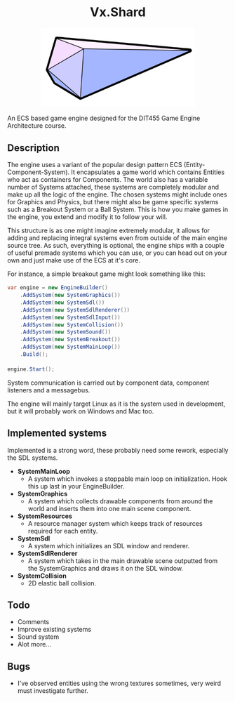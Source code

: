 <h1 align="center">Vx.Shard</h1>
<p align="center">
    <img width="350" src="VxShard-logo.svg">
</p>
An ECS based game engine designed for the DIT455 Game Engine Architecture course.

## Description
The engine uses a variant of the popular design pattern ECS (Entity-Component-System). It encapsulates a game world which contains Entities who act as containers for Components. The world also has a variable number of Systems attached, these systems are completely modular and make up all the logic of the engine. The chosen systems might include ones for Graphics and Physics, but there might also be game specific systems such as a Breakout System or a Ball System. This is how you make games in the engine, you extend and modify it to follow your will.

This structure is as one might imagine extremely modular, it allows for adding and replacing integral systems even from outside of the main engine source tree. As such, everything is optional, the engine ships with a couple of useful premade systems which you can use, or you can head out on your own and just make use of the ECS at it's core.

For instance, a simple breakout game might look something like this:
```cs
var engine = new EngineBuilder()
    .AddSystem(new SystemGraphics())
    .AddSystem(new SystemSdl())
    .AddSystem(new SystemSdlRenderer())
    .AddSystem(new SystemSdlInput())
    .AddSystem(new SystemCollision())
    .AddSystem(new SystemSound())
    .AddSystem(new SystemBreakout())
    .AddSystem(new SystemMainLoop())
    .Build();
  
engine.Start();
```

System communication is carried out by component data, component listeners and a messagebus.

The engine will mainly target Linux as it is the system used in development, but it will probably work on Windows and Mac too.

## Implemented systems
Implemented is a strong word, these probably need some rework, especially the SDL systems.
* **SystemMainLoop**        
    * A system which invokes a stoppable main loop on initialization. Hook this up last in your EngineBuilder.
* **SystemGraphics**        
    * A system which collects drawable components from around the world and inserts them into one main scene component.
* **SystemResources**
    * A resource manager system which keeps track of resources required for each entity.
* **SystemSdl**             
    * A system which initializes an SDL window and renderer.
* **SystemSdlRenderer**     
    * A system which takes in the main drawable scene outputted from the SystemGraphics and draws it on the SDL window.
* **SystemCollision**
    * 2D elastic ball collision.

## Todo
* Comments
* Improve existing systems
* Sound system
* Alot more...

## Bugs
* I've observed entities using the wrong textures sometimes, very weird must investigate further.
